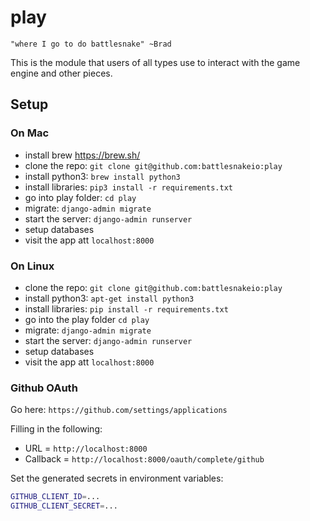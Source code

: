 # play
`"where I go to do battlesnake" ~Brad`

This is the module that users of all types use to interact with the game engine and other pieces.

## Setup

### On Mac
- install brew https://brew.sh/
- clone the repo: `git clone git@github.com:battlesnakeio:play`
- install python3: `brew install python3`
- install libraries: `pip3 install -r requirements.txt`
- go into play folder: `cd play`
- migrate: `django-admin migrate`
- start the server: `django-admin runserver`
- setup databases
- visit the app att `localhost:8000`

### On Linux
- clone the repo: `git clone git@github.com:battlesnakeio:play`
- install python3: `apt-get install python3`
- install libraries: `pip install -r requirements.txt`
- go into the play folder `cd play`
- migrate: `django-admin migrate`
- start the server: `django-admin runserver`
- setup databases
- visit the app att `localhost:8000`

### Github OAuth
Go here: `https://github.com/settings/applications`

Filling in the following:
- URL = `http://localhost:8000`
- Callback = `http://localhost:8000/oauth/complete/github`

Set the generated secrets in environment variables:
```bash
GITHUB_CLIENT_ID=...
GITHUB_CLIENT_SECRET=...
```
